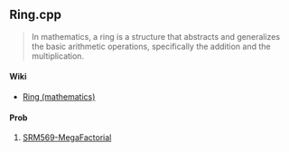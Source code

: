 ## Ring.cpp

> In mathematics, a ring is a structure that abstracts and generalizes the basic
> arithmetic operations, specifically the addition and the multiplication.

#### Wiki

* [Ring (mathematics)](http://en.wikipedia.org/wiki/Ring_%28mathematics%29)

#### Prob

1. [SRM569-MegaFactorial](http://community.topcoder.com/stat?c=problem_statement&pm=12389)
